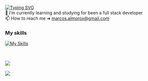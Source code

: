 [![Typing SVG](https://readme-typing-svg.demolab.com?font=&weight=900&size=25&pause=1000&width=435&lines=Hey+%F0%9F%91%8B%2C+I'm+Marcos)](https://git.io/typing-svg) <br>
🚀 I’m currently learning and studying for been a full stack developer<br>📫 How to reach me ➜ marcos.almorox@gmail.com

### My skills
[![My Skills](https://skillicons.dev/icons?i=js,ts,tailwind,nodejs,astro,react,php,cs,java,kotlin,py,graphql,mysql,git,npm)](https://skillicons.dev)

<br></br>
![](https://github-readme-stats.vercel.app/api?username=malmorox&theme=react&hide_border=false&include_all_commits=true&count_private=false)
<br></br>
<img align="left" src="https://visitor-badge.laobi.icu/badge?page_id=malmorox.malmorox&"  />

